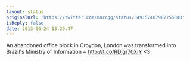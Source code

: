 ```yaml
---
layout: status
originalUrl: 'https://twitter.com/marcgg/status/349157407982755840'
isReply: false
date: 2013-06-24 13:29:47
---
```


An abandoned office block in Croydon, London was transformed into Brazil's Ministry of Information ~ http://t.co/RDjgr70XiY &lt;3
